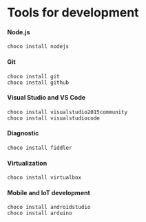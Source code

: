 # Tools for development

#### Node.js
    choco install nodejs
    
#### Git
    choco install git
    choco install github
    
#### Visual Studio and VS Code
    choco install visualstudio2015community
    choco install visualstudiocode

#### Diagnostic
    choco install fiddler
    
#### Virtualization    
    choco install virtualbox

#### Mobile and IoT development
    choco install androidstudio
    choco install arduino

    
